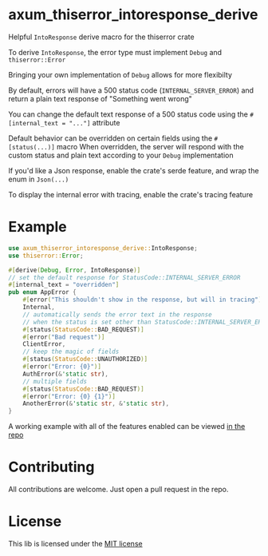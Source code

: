 # axum_thiserror_intoresponse_derive

Helpful `IntoResponse` derive macro for the thiserror crate

To derive `IntoResponse`, the error type must implement `Debug` and `thiserror::Error`

Bringing your own implementation of `Debug` allows for more flexibilty

By default, errors will have a 500 status code (`INTERNAL_SERVER_ERROR`) and return a plain text
response of "Something went wrong"

You can change the default text response of a 500 status code using the `#[internal_text = "..."]` attribute

Default behavior can be overridden on certain fields using the `#[status(...)]` macro
When overridden, the server will respond with the custom status and plain text according to your `Debug` implementation

If you'd like a Json response, enable the crate's serde feature, and wrap the enum in `Json(...)`

To display the internal error with tracing, enable the crate's tracing feature

# Example

```rust
use axum_thiserror_intoresponse_derive::IntoResponse;
use thiserror::Error;

#[derive(Debug, Error, IntoResponse)]
// set the default response for StatusCode::INTERNAL_SERVER_ERROR
#[internal_text = "overridden"]
pub enum AppError {
    #[error("This shouldn't show in the response, but will in tracing")]
    Internal,
    // automatically sends the error text in the response
    // when the status is set other than StatusCode::INTERNAL_SERVER_ERROR
    #[status(StatusCode::BAD_REQUEST)]
    #[error("Bad request")]
    ClientError,
    // keep the magic of fields
    #[status(StatusCode::UNAUTHORIZED)]
    #[error("Error: {0}")]
    AuthError(&'static str),
    // multiple fields
    #[status(StatusCode::BAD_REQUEST)]
    #[error("Error: {0} {1}")]
    AnotherError(&'static str, &'static str),
}
```

A working example with all of the features enabled can be viewed [in the repo](https://github.com/ozpv/axum_thiserror_intoresponse_derive/blob/main/example/src/main.rs)

# Contributing

All contributions are welcome. Just open a pull request in the repo.

# License

This lib is licensed under the [MIT license](https://github.com/ozpv/axum_thiserror_intoresponse_derive/blob/main/LICENSE)
